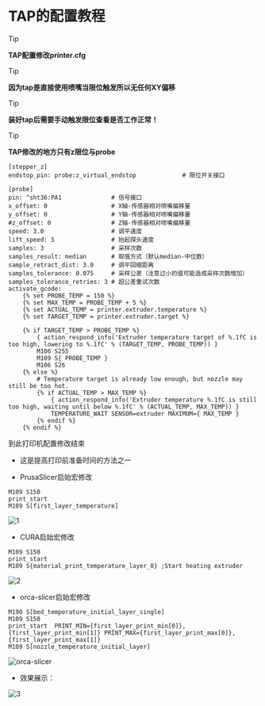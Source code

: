 # TAP的配置教程

> [!TIP]
> **TAP配置修改printer.cfg**

> [!TIP]
> **因为tap是直接使用喷嘴当限位触发所以无任何XY偏移**

> [!TIP]
> **装好tap后需要手动触发限位查看是否工作正常！**

> [!TIP]
> **TAP修改的地方只有z限位与probe**

```
[stepper_z]
endstop_pin: probe:z_virtual_endstop             # 限位开关接口

[probe]
pin: ^sht36:PA1              # 信号接口
x_offset: 0                  # X轴-传感器相对喷嘴偏移量
y_offset: 0                  # Y轴-传感器相对喷嘴偏移量
#z_offset: 0                 # Z轴-传感器相对喷嘴偏移量
speed: 3.0                   # 调平速度
lift_speed: 5                # 抬起探头速度
samples: 3                   # 采样次数
samples_result: median       # 取值方式（默认median-中位数）
sample_retract_dist: 3.0     # 调平回缩距离
samples_tolerance: 0.075     # 采样公差（注意过小的值可能造成采样次数增加）
samples_tolerance_retries: 3 # 超公差重试次数
activate_gcode:
    {% set PROBE_TEMP = 150 %}
    {% set MAX_TEMP = PROBE_TEMP + 5 %}
    {% set ACTUAL_TEMP = printer.extruder.temperature %}
    {% set TARGET_TEMP = printer.extruder.target %}

    {% if TARGET_TEMP > PROBE_TEMP %}
        { action_respond_info('Extruder temperature target of %.1fC is too high, lowering to %.1fC' % (TARGET_TEMP, PROBE_TEMP)) }
        M106 S255
        M109 S{ PROBE_TEMP }
        M106 S26
    {% else %}
        # Temperature target is already low enough, but nozzle may still be too hot.
        {% if ACTUAL_TEMP > MAX_TEMP %}
            { action_respond_info('Extruder temperature %.1fC is still too high, waiting until below %.1fC' % (ACTUAL_TEMP, MAX_TEMP)) }
            TEMPERATURE_WAIT SENSOR=extruder MAXIMUM={ MAX_TEMP }
        {% endif %}
    {% endif %}

```

到此打印机配置修改结束

* 这是提高打印前准备时间的方法之一

* PrusaSlicer启始宏修改 

```
M109 S150
print_start
M109 S[first_layer_temperature]
```

![1](../images/adv/TAP/PrusaSlicer.png)



* CURA启始宏修改

```
M109 S150
print_start
M109 S{material_print_temperature_layer_0} ;Start heating extruder
```

![2](../images/adv/TAP/CURA.png)

* orca-slicer启始宏修改

```
M190 S[bed_temperature_initial_layer_single]
M109 S150
print_start  PRINT_MIN={first_layer_print_min[0]},{first_layer_print_min[1]} PRINT_MAX={first_layer_print_max[0]},{first_layer_print_max[1]}
M109 S[nozzle_temperature_initial_layer]
```

![orca-slicer](../../images/adv/TAP/orca.png)

* 效果展示：

![3](../images/adv/TAP/klipper.png)
